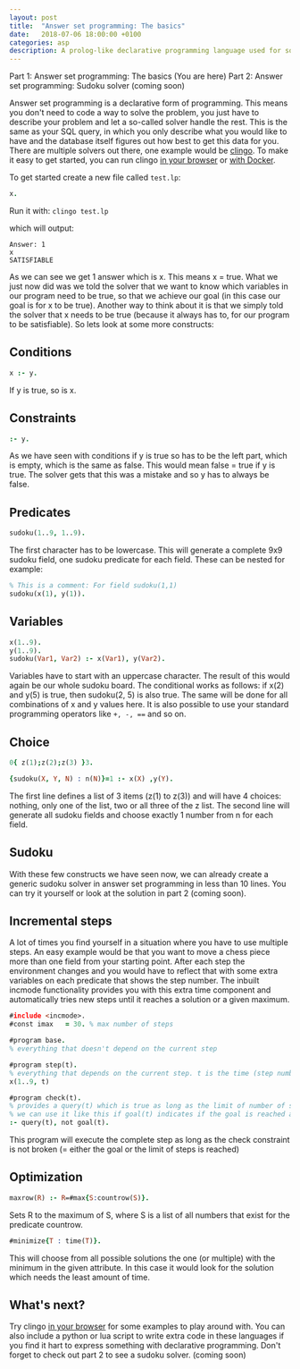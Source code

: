 ```yaml
---
layout: post
title:  "Answer set programming: The basics"
date:   2018-07-06 18:00:00 +0100
categories: asp
description: A prolog-like declarative programming language used for solving NP-hard search problems.
---
```


Part 1: Answer set programming: The basics (You are here)
Part 2: Answer set programming: Sudoku solver (coming soon)

Answer set programming is a declarative form of programming. This means you don't need to code a way to solve the problem, you just have to describe your problem and let a so-called solver handle the rest. This is the same as your SQL query, in which you only describe what you would like to have and the database itself figures out how best to get this data for you. There are multiple solvers out there, one example would be [clingo][clingo]. To make it easy to get started, you can run clingo [in your browser][browser] or [with Docker][docker].

To get started create a new file called `test.lp`:

```prolog
x.
```

Run it with: `clingo test.lp`

which will output:

```
Answer: 1
x
SATISFIABLE
```

As we can see we get 1 answer which is x. This means x = true. What we just now did was we told the solver that we want to know which variables in our program need to be true, so that we achieve our goal (in this case our goal is for x to be true). Another way to think about it is that we simply told the solver that x needs to be true (because it always has to, for our program to be satisfiable). So lets look at some more constructs:

## Conditions
```prolog
x :- y.
```

If y is true, so is x.

## Constraints
```prolog
:- y.
```

As we have seen with conditions if y is true so has to be the left part, which is empty, which is the same as false. This would mean false = true if y is true. The solver gets that this was a mistake and so y has to always be false.

## Predicates
```prolog
sudoku(1..9, 1..9).
```

The first character has to be lowercase. This will generate a complete 9x9 sudoku field, one sudoku predicate for each field. These can be nested for example:

```prolog
% This is a comment: For field sudoku(1,1)
sudoku(x(1), y(1)).
```

## Variables
```prolog
x(1..9).
y(1..9).
sudoku(Var1, Var2) :- x(Var1), y(Var2).
```

Variables have to start with an uppercase character. The result of this would again be our whole sudoku board. The conditional works as follows: if x(2) and y(5) is true, then sudoku(2, 5) is also true. The same will be done for all combinations of x and y values here. It is also possible to use your standard programming operators like `+, -, ==` and so on.

## Choice
```prolog
0{ z(1);z(2);z(3) }3.

{sudoku(X, Y, N) : n(N)}=1 :- x(X) ,y(Y).
```

The first line defines a list of 3 items (z(1) to z(3)) and will have 4 choices: nothing, only one of the list, two or all three of the z list. The second line will generate all sudoku fields and choose exactly 1 number from n for each field.

## Sudoku

With these few constructs we have seen now, we can already create a generic sudoku solver in answer set programming in less than 10 lines. You can try it yourself or look at the solution in part 2 (coming soon).

## Incremental steps

A lot of times you find yourself in a situation where you have to use multiple steps. An easy example would be that you want to move a chess piece more than one field from your starting point. After each step the environment changes and you would have to reflect that with some extra variables on each predicate that shows the step number. The inbuilt incmode functionality provides you with this extra time component and automatically tries new steps until it reaches a solution or a given maximum.

```prolog
#include <incmode>.
#const imax   = 30. % max number of steps

#program base.
% everything that doesn't depend on the current step

#program step(t).
% everything that depends on the current step. t is the time (step number) variable
x(1..9, t)

#program check(t).
% provides a query(t) which is true as long as the limit of number of steps is not reached
% we can use it like this if goal(t) indicates if the goal is reached at this step:
:- query(t), not goal(t).
```

This program will execute the complete step as long as the check constraint is not broken (= either the goal or the limit of steps is reached)

## Optimization

```prolog
maxrow(R) :- R=#max{S:countrow(S)}.
```

Sets R to the maximum of S, where S is a list of all numbers that exist for the predicate countrow.

```prolog
#minimize{T : time(T)}.
```

This will choose from all possible solutions the one (or multiple) with the minimum in the given attribute. In this case it would look for the solution which needs the least amount of time.

## What's next?

Try clingo [in your browser][browser] for some examples to play around with. You can also include a python or lua script to write extra code in these languages if you find it hart to express something with declarative programming. Don't forget to check out part 2 to see a sudoku solver. (coming soon)

[clingo]: https://potassco.org/
[browser]: https://potassco.org/clingo/run/
[docker]: https://github.com/ddmler/docker-clingo
